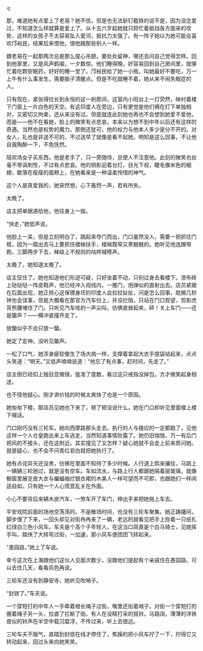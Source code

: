     七 

   那，难道她有点爱上了老易？她不信，但是也无法斩钉截铁的说不是，因为没恋爱过，不知道怎么样就算是爱上了。从十五六岁起她就只顾忙着抵挡各方面来的攻势，这样的女孩子不太容易坠入爱河，抵抗力太强了。有一阵子她以为她可能会喜欢邝裕民，结果后来恨他，恨他跟那些别人一样。

   跟老易在一起那两次总是那么提心吊胆，要处处留神，哪还去问自己觉得怎样。回到他家里，又是风声鹤唳，一夕数惊。他们睡得晚，好容易回到自己房间里，就够忙着吃颗安眠药，好好的睡一觉了。邝裕民给了她一小瓶，叫她最好不要吃，万一上午有什么事发生，需要脑子清醒点。但是不吃就睡不着，她从来不闹失眠症的人。

   只有现在，紧张得拉长到永恒的这一剎那间，这室内小阳台上一灯荧然，映衬着楼下门窗上一片白色的天空。有这印度人在旁边，只有更觉是他们俩在灯下单独相对，又密切又拘束，还从来没有过。但是就连此刻她也再也不会想到她爱不爱他，而是——他不在看她，脸上的微笑有点悲哀。本来以为想不到中年以后还有这样的奇遇。当然也是权势的魔力。那倒还犹可，他的权力与他本人多少是分不开的。对女人，礼也是非送不可的，不过送早了就像是看不起她。明知是这么回事，不让他自我陶醉一下，不免怃然。

   陪欢场女子买东西，他是老手了，只一旁随侍，总使人不注意他。此刻的微笑也丝毫不带讽刺性，不过有点悲哀。他的侧影迎着台灯，目光下视，睫毛像米色的蛾翅，歇落在瘦瘦的面颊上，在她看来是一种温柔怜惜的神气。

   这个人是真爱我的，她突然想，心下轰然一声，若有所失。

   太晚了。

   店主把单据递给他，他往身上一揣。

   “快走，”她低声说。

   他脸上一呆，但是立刻明白了，跳起来夺门而出，门口虽然没人，需要一把抓住门框，因为一踏出去马上要抓住楼梯扶手，楼梯既窄又黑魊魊的。她听见他连蹭带跑，三脚两步下去，梯级上不规则的咕咚嘁嚓声。

   太晚了。她知道太晚了。

   店主怔住了。她也知道他们形迹可疑，只好坐着不动，只别过身去看楼下。漆布砖上哒哒哒一阵皮鞋声，他已经冲入视线内，一推门，炮弹似的直射出去。店员紧跟在后面出现，她正担心这保镖身坯的印度人会拉拉扯扯，问是怎么回事，耽搁几秒钟也会误事，但是大概看在那官方汽车份上，并没拦阻，只站在门口观望，剪影虎背熊腰堵住了门。只听见汽车吱的一声尖叫，彷佛直耸起来，砰！关上车门——还是鎗声？——横冲直撞开走了。

   放鎗似乎不会只放一鎗。

   她定了定神。没听见鎗声。

   一松了口气，她浑身疲软像生了场大病一样，支撑着拿起大衣手提袋站起来，点点头笑道：“明天。”又低声喃喃说道：“他忘了有点事，赶时间，先走了。”

   店主倒已经扣上独目显微镜，旋准了度数，看过这只戒指没掉包，方才微笑起身相送。

   也不怪他疑心。刚才讲价钱的时候太爽快了也是一个原因。

   她匆匆下楼，那店员见她也下来了，顿了顿没说什么。她在门口却听见里面楼上楼下喊话。

   门口刚巧没有三轮车。她向西摩路那头走去。执行的人与接应的一定都跑了，见他这样一个人仓皇跑出来上车逃走，当然知道事情败露了。她仍旧惴惴，万一有后门把风的不接头，还在这附近。其实撞见了又怎样？疑心她就不会走上前来质问她。就是疑心，也不会不问青红皂白就把她执行了。

   她有点诧异天还没黑，彷佛在里面不知待了多少时候。人行道上熙来攘往，马路上一辆辆三轮驰过，就是没有空车。车如流水，与路上行人都跟她隔着层玻璃，就像橱窗里展览皮大衣与蝙蝠袖烂银衣裙的木美人一样可望而不可即，也跟她们一样闲适自如，只有她一个人心慌意乱关在外面。

   小心不要背后来辆木炭汽车，一煞车开了车门，伸出手来把她拖上车去。

   平安戏院前面的场地空荡荡的，不是散场时间，也没有三轮车聚集。她正踌躇间，脚步慢了下来，一回头却见对街冉冉来了一辆，老远的就看见把手上拴着一只纸扎红绿白三色小风车。车夫是个高个子年轻人，在这当口简直是个白马骑士，见她挥手叫，踏快了大转弯过街，一加速，那小风车便团团飞转起来。

   “愚园路，”她上了车说。

   幸亏这次在上海跟他们这伙人见面次数少，没跟他们提起有个亲戚住在愚园路。可以去住几天，看看风色再说。

   三轮车还没有到静安寺，她听见吹哨子。

   “封锁了。”车夫说。

   一个穿短打的中年人一手牵着根长绳子过街，嘴里还衔着哨子。对街一个穿短打的握着绳子另一头，拉直了拦断了街。有人在没精打采的摇铃。马路阔，薄薄的洋铁皮似的铃声在半空中载沉载浮，不传过来，听上去很远。

   三轮车夫不服气，直踏到封锁在线才停住了，焦躁的把小风车拧了一下，拧得它又转动起来，回过头来向她笑笑。

